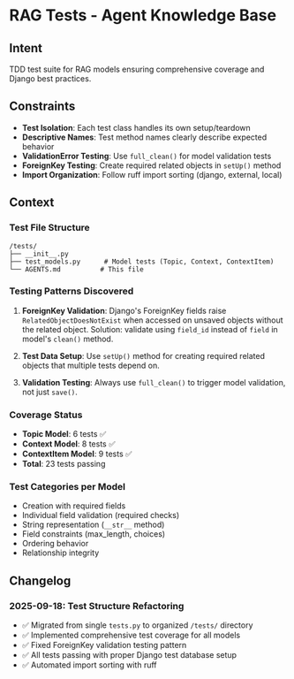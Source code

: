 # RAG Tests - Agent Knowledge Base

## Intent
TDD test suite for RAG models ensuring comprehensive coverage and Django best practices.

## Constraints
- **Test Isolation**: Each test class handles its own setup/teardown
- **Descriptive Names**: Test method names clearly describe expected behavior
- **ValidationError Testing**: Use `full_clean()` for model validation tests
- **ForeignKey Testing**: Create required related objects in `setUp()` method
- **Import Organization**: Follow ruff import sorting (django, external, local)

## Context
### Test File Structure
```
/tests/
├── __init__.py
├── test_models.py      # Model tests (Topic, Context, ContextItem)
└── AGENTS.md          # This file
```

### Testing Patterns Discovered
1. **ForeignKey Validation**: Django's ForeignKey fields raise `RelatedObjectDoesNotExist` when accessed on unsaved objects without the related object. Solution: validate using `field_id` instead of `field` in model's `clean()` method.

2. **Test Data Setup**: Use `setUp()` method for creating required related objects that multiple tests depend on.

3. **Validation Testing**: Always use `full_clean()` to trigger model validation, not just `save()`.

### Coverage Status
- **Topic Model**: 6 tests ✅
- **Context Model**: 8 tests ✅
- **ContextItem Model**: 9 tests ✅
- **Total**: 23 tests passing

### Test Categories per Model
- Creation with required fields
- Individual field validation (required checks)
- String representation (`__str__` method)
- Field constraints (max_length, choices)
- Ordering behavior
- Relationship integrity

## Changelog
### 2025-09-18: Test Structure Refactoring
- ✅ Migrated from single `tests.py` to organized `/tests/` directory
- ✅ Implemented comprehensive test coverage for all models
- ✅ Fixed ForeignKey validation testing pattern
- ✅ All tests passing with proper Django test database setup
- ✅ Automated import sorting with ruff
